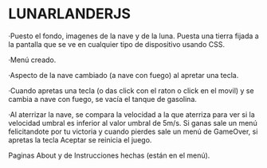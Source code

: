# LUNARLANDERJS

·Puesto el fondo, imagenes de la nave y de la luna. Puesta una tierra fijada a la pantalla que se ve en cualquier tipo de dispositivo usando CSS.

·Menú creado.

·Aspecto de la nave cambiado (a nave con fuego) al apretar una tecla.

·Cuando apretas una tecla (o das click con el raton o click en el movil) y se cambia a nave con fuego, se vacía el tanque de gasolina.

·Al aterrizar la nave, se compara la velocidad a la que aterriza para ver si la velocidad umbral es inferior al valor umbral de 5m/s. Si ganas sale un menú felicitandote por tu victoria y cuando pierdes sale un menú de GameOver, si apretas la tecla Aceptar se reinicia el juego.

Paginas About y de Instrucciones hechas (están en el menú).
